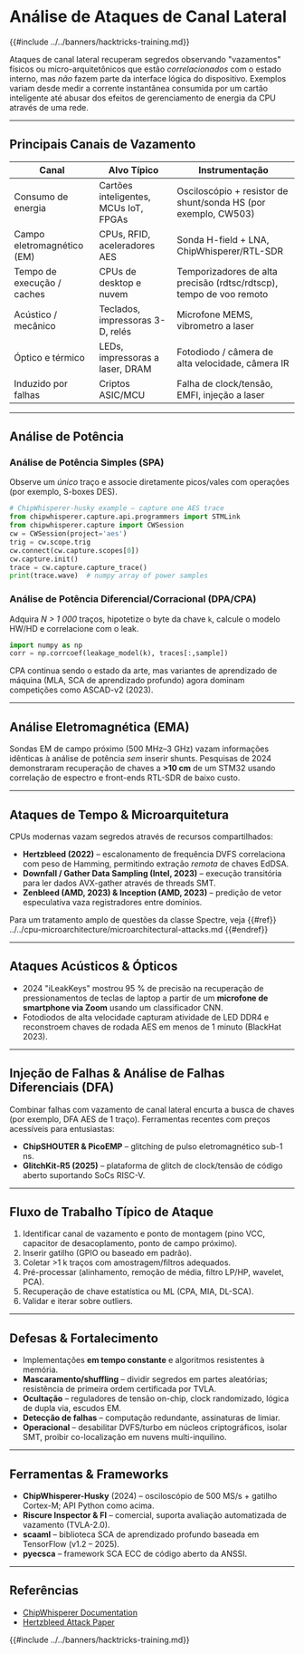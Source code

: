 # Análise de Ataques de Canal Lateral

{{#include ../../banners/hacktricks-training.md}}

Ataques de canal lateral recuperam segredos observando "vazamentos" físicos ou micro-arquitetônicos que estão *correlacionados* com o estado interno, mas *não* fazem parte da interface lógica do dispositivo. Exemplos variam desde medir a corrente instantânea consumida por um cartão inteligente até abusar dos efeitos de gerenciamento de energia da CPU através de uma rede.

---

## Principais Canais de Vazamento

| Canal | Alvo Típico | Instrumentação |
|-------|-------------|-----------------|
| Consumo de energia | Cartões inteligentes, MCUs IoT, FPGAs | Osciloscópio + resistor de shunt/sonda HS (por exemplo, CW503) |
| Campo eletromagnético (EM) | CPUs, RFID, aceleradores AES | Sonda H-field + LNA, ChipWhisperer/RTL-SDR |
| Tempo de execução / caches | CPUs de desktop e nuvem | Temporizadores de alta precisão (rdtsc/rdtscp), tempo de voo remoto |
| Acústico / mecânico | Teclados, impressoras 3-D, relés | Microfone MEMS, vibrometro a laser |
| Óptico e térmico | LEDs, impressoras a laser, DRAM | Fotodiodo / câmera de alta velocidade, câmera IR |
| Induzido por falhas | Criptos ASIC/MCU | Falha de clock/tensão, EMFI, injeção a laser |

---

## Análise de Potência

### Análise de Potência Simples (SPA)
Observe um *único* traço e associe diretamente picos/vales com operações (por exemplo, S-boxes DES).
```python
# ChipWhisperer-husky example – capture one AES trace
from chipwhisperer.capture.api.programmers import STMLink
from chipwhisperer.capture import CWSession
cw = CWSession(project='aes')
trig = cw.scope.trig
cw.connect(cw.capture.scopes[0])
cw.capture.init()
trace = cw.capture.capture_trace()
print(trace.wave)  # numpy array of power samples
```
### Análise de Potência Diferencial/Corracional (DPA/CPA)
Adquira *N > 1 000* traços, hipotetize o byte da chave `k`, calcule o modelo HW/HD e correlacione com o leak.
```python
import numpy as np
corr = np.corrcoef(leakage_model(k), traces[:,sample])
```
CPA continua sendo o estado da arte, mas variantes de aprendizado de máquina (MLA, SCA de aprendizado profundo) agora dominam competições como ASCAD-v2 (2023).

---

## Análise Eletromagnética (EMA)
Sondas EM de campo próximo (500 MHz–3 GHz) vazam informações idênticas à análise de potência *sem* inserir shunts. Pesquisas de 2024 demonstraram recuperação de chaves a **>10 cm** de um STM32 usando correlação de espectro e front-ends RTL-SDR de baixo custo.

---

## Ataques de Tempo & Microarquitetura
CPUs modernas vazam segredos através de recursos compartilhados:
* **Hertzbleed (2022)** – escalonamento de frequência DVFS correlaciona com peso de Hamming, permitindo extração *remota* de chaves EdDSA.
* **Downfall / Gather Data Sampling (Intel, 2023)** – execução transitória para ler dados AVX-gather através de threads SMT.
* **Zenbleed (AMD, 2023) & Inception (AMD, 2023)** – predição de vetor especulativa vaza registradores entre domínios.

Para um tratamento amplo de questões da classe Spectre, veja {{#ref}}
../../cpu-microarchitecture/microarchitectural-attacks.md
{{#endref}}

---

## Ataques Acústicos & Ópticos
* 2024 "​iLeakKeys" mostrou 95 % de precisão na recuperação de pressionamentos de teclas de laptop a partir de um **microfone de smartphone via Zoom** usando um classificador CNN.
* Fotodiodos de alta velocidade capturam atividade de LED DDR4 e reconstroem chaves de rodada AES em menos de 1 minuto (BlackHat 2023).

---

## Injeção de Falhas & Análise de Falhas Diferenciais (DFA)
Combinar falhas com vazamento de canal lateral encurta a busca de chaves (por exemplo, DFA AES de 1 traço). Ferramentas recentes com preços acessíveis para entusiastas:
* **ChipSHOUTER & PicoEMP** – glitching de pulso eletromagnético sub-1 ns.
* **GlitchKit-R5 (2025)** – plataforma de glitch de clock/tensão de código aberto suportando SoCs RISC-V.

---

## Fluxo de Trabalho Típico de Ataque
1. Identificar canal de vazamento e ponto de montagem (pino VCC, capacitor de desacoplamento, ponto de campo próximo).
2. Inserir gatilho (GPIO ou baseado em padrão).
3. Coletar >1 k traços com amostragem/filtros adequados.
4. Pré-processar (alinhamento, remoção de média, filtro LP/HP, wavelet, PCA).
5. Recuperação de chave estatística ou ML (CPA, MIA, DL-SCA).
6. Validar e iterar sobre outliers.

---

## Defesas & Fortalecimento
* Implementações **em tempo constante** e algoritmos resistentes à memória.
* **Mascaramento/shuffling** – dividir segredos em partes aleatórias; resistência de primeira ordem certificada por TVLA.
* **Ocultação** – reguladores de tensão on-chip, clock randomizado, lógica de dupla via, escudos EM.
* **Detecção de falhas** – computação redundante, assinaturas de limiar.
* **Operacional** – desabilitar DVFS/turbo em núcleos criptográficos, isolar SMT, proibir co-localização em nuvens multi-inquilino.

---

## Ferramentas & Frameworks
* **ChipWhisperer-Husky** (2024) – osciloscópio de 500 MS/s + gatilho Cortex-M; API Python como acima.
* **Riscure Inspector & FI** – comercial, suporta avaliação automatizada de vazamento (TVLA-2.0).
* **scaaml** – biblioteca SCA de aprendizado profundo baseada em TensorFlow (v1.2 – 2025).
* **pyecsca** – framework SCA ECC de código aberto da ANSSI.

---

## Referências

* [ChipWhisperer Documentation](https://chipwhisperer.readthedocs.io/en/latest/)
* [Hertzbleed Attack Paper](https://www.hertzbleed.com/)


{{#include ../../banners/hacktricks-training.md}}
